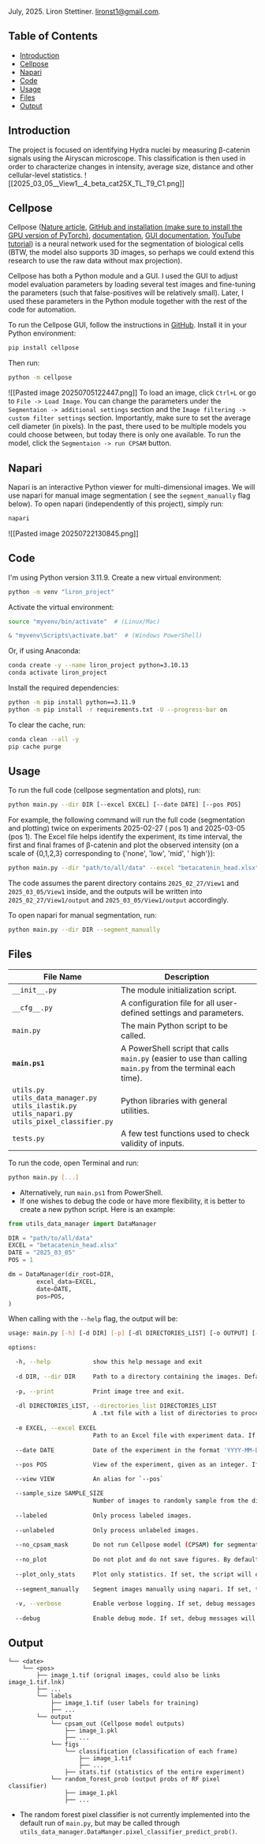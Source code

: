 July, 2025. Liron Stettiner. lironst1@gmail.com.

## Table of Contents

- [Introduction](#Introduction)
- [Cellpose](#Cellpose)
- [Napari](#Napari)
- [Code](#Code)
- [Usage](#Usage)
- [Files](#Files)
- [Output](#Output)

## Introduction

The project is focused on identifying Hydra nuclei by measuring β-catenin signals using the Airyscan microscope. This
classification is then used in order to characterize changes in intensity, average size, distance and other
cellular-level statistics.
![[2025_03_05__View1__4_beta_cat25X_TL_T9_C1.png]]

## Cellpose

Cellpose ([Nature article](https://doi.org/10.1038/s41592-020-01018-x), [GitHub and installation (make sure to install the GPU version of PyTorch)](https://github.com/MouseLand/cellpose), [documentation](https://cellpose.readthedocs.io/en/latest/), [GUI documentation](https://cellpose.readthedocs.io/en/latest/gui.html), [YouTube tutorial](https://www.youtube.com/watch?v=5qANHWoubZU))
is a neural network used for the segmentation of biological cells (BTW, the model also supports 3D images, so perhaps we
could extend this research to use the raw data without max projection).

Cellpose has both a Python module and a GUI. I used the GUI to adjust model evaluation parameters by loading several
test images and fine-tuning the parameters (such that false-positives will be relatively small). Later, I used these
parameters in the Python module together with the rest of the code for automation.

To run the Cellpose GUI, follow the instructions in [GitHub](https://github.com/MouseLand/cellpose). Install it in your
Python environment:

```bash
pip install cellpose
```

Then run:

```bash
python -m cellpose
```

![[Pasted image 20250705122447.png]]
To load an image, click `Ctrl+L` or go to `File -> Load Image`.
You can change the parameters under the `Segmentaion -> additional settings` section and the
`Image filtering -> custom filter settings` section. Importantly, make sure to set the average cell diameter (in
pixels).
In the past, there used to be multiple models you could choose between, but today there is only one available.
To run the model, click the `Segmentaion -> run CPSAM` button.

## Napari

Napari is an interactive Python viewer for multi-dimensional images. We will use napari for manual image segmentation (
see the `segment_manually` flag below).
To open napari (independently of this project), simply run:

```bash
napari
```

![[Pasted image 20250722130845.png]]

## Code

I'm using Python version 3.11.9. Create a new virtual environment:

```bash
python -m venv "liron_project"
```

Activate the virtual environment:

```bash
source "myvenv/bin/activate"  # (Linux/Mac)
```

```powershell
& "myvenv\Scripts\activate.bat"  # (Windows PowerShell)
```

Or, if using Anaconda:

```bash
conda create -y --name liron_project python=3.10.13
conda activate liron_project
```

Install the required dependencies:

```bash
python -m pip install python==3.11.9
python -m pip install -r requirements.txt -U --progress-bar on
```

To clear the cache, run:

```bash
conda clean --all -y
pip cache purge
```

## Usage

To run the full code (cellpose segmentation and plots), run:

```bash
python main.py --dir DIR [--excel EXCEL] [--date DATE] [--pos POS]
```

For example, the following command will run the full code (segmentation and plotting) twice on experiments 2025-02-27 (
pos 1) and 2025-03-05 (pos 1). The Excel file helps identify the experiment, its time interval, the first and final
frames of β-catenin and plot the observed intensity (on a scale of {0,1,2,3} corresponding to {'none', 'low', 'mid', '
high'}):

```bash
python main.py --dir "path/to/all/data" --excel "betacatenin_head.xlsx" --date "2025-02-27,2025-03-05" --pos "1,1"
```

The code assumes the parent directory contains `2025_02_27/View1` and `2025_03_05/View1` inside, and the outputs will be
written into `2025_02_27/View1/output` and `2025_03_05/View1/output` accordingly.

To open napari for manual segmentation, run:

```bash
python main.py --dir DIR --segment_manually
```

## Files

| File Name                                                                                                       | Description                                                                                                  |
|-----------------------------------------------------------------------------------------------------------------|--------------------------------------------------------------------------------------------------------------|
| `__init__.py`                                                                                                   | The module initialization script.                                                                            |
| `__cfg__.py`                                                                                                    | A configuration file for all user-defined settings and parameters.                                           |
| `main.py`                                                                                                       | The main Python script to be called.                                                                         |
| **`main.ps1`**                                                                                                  | A PowerShell script that calls `main.py` (easier to use than calling `main.py` from the terminal each time). |
| `utils.py`<br>`utils_data_manager.py`<br>`utils_ilastik.py`<br>`utils_napari.py`<br>`utils_pixel_classifier.py` | Python libraries with general utilities.                                                                     |
| `tests.py`                                                                                                      | A few test functions used to check validity of inputs.                                                       |
To run the code, open Terminal and run:
```bash
python main.py [...]
```

* Alternatively, run `main.ps1` from PowerShell.
* If one wishes to debug the code or have more flexibility, it is better to create a new python script. Here is an
  example:

```python
from utils_data_manager import DataManager

DIR = "path/to/all/data"
EXCEL = "betacatenin_head.xlsx"
DATE = "2025_03_05"
POS = 1

dm = DataManager(dir_root=DIR,
        excel_data=EXCEL,
        date=DATE,
        pos=POS,
)
```

When calling with the `--help` flag, the output will be:
```bash
usage: main.py [-h] [-d DIR] [-p] [-dl DIRECTORIES_LIST] [-o OUTPUT] [-e EXCEL] [--date DATE] [--pos POS] [--view VIEW] [--sample_size SAMPLE_SIZE] [--labeled] [--unlabeled] [--no_cpsam_mask] [--no_plot] [--plot_only_stats] [--segment_manually] [-v] [--debug]

options:

  -h, --help            show this help message and exit
  
  -d DIR, --dir DIR     Path to a directory containing the images. Default is the current directory. Output will be saved in a subdirectory named 'output'. If output directory already exists, values will be read from it for processing (if they exist).
  
  -p, --print           Print image tree and exit.
  
  -dl DIRECTORIES_LIST, --directories_list DIRECTORIES_LIST
                        A .txt file with a list of directories to process. All frames in each directory will be processed.
                        
  -e EXCEL, --excel EXCEL
                        Path to an Excel file with experiment data. If provided, the script will read the following columns: ['date', 'pos', 'time_after_cut', 'time_interval', 'main_orientation', 'initial_frame_beta_catenin', 'final_frame_beta_catenin', 'beta_catenin_intensity']. If `--date` and `--pos` are provided, the script will only process data in `--dir` based on these values. Otherwise, it will process all data in `--dir` (which should also appear in `--excel`).
                        
  --date DATE           Date of the experiment in the format 'YYYY-MM-DD'. If provided, the script will filter the data in `--excel` based on this date. Multiple dates can be provided as a comma-separated list 'YYYY-MM-DD,YYYY-MM-DD'. Note that this will only work if `--excel` and `--pos` are provided.
  
  --pos POS             View of the experiment, given as an integer. If provided, the script will filter the data in `--excel` based on these positions. Multiple positions can be provided as a comma-separated list '1,2,3'. Note that this will only work if `--excel` and `--date` are provided.

  --view VIEW           An alias for `--pos`

  --sample_size SAMPLE_SIZE
                        Number of images to randomly sample from the directory.If given in the range (0, 1], it is interpreted as a fraction (True is the same as 1, i.e., use all data in random order. False will use all data in the order discovered by os.path.walk). If None, all images are used.
                        
  --labeled             Only process labeled images.
  
  --unlabeled           Only process unlabeled images.
  
  --no_cpsam_mask       Do not run Cellpose model (CPSAM) for segmentation. By default, the script will run CPSAM for segmentation. If set, the script will skip CPSAM segmentation and use existing masks (if available).
  
  --no_plot             Do not plot and do not save figures. By default, the script will generate plots and save them in the output directory.If set, no plots will be generated.
  
  --plot_only_stats     Plot only statistics. If set, the script will only generate statistics plot, without frame-by-frame plots.
  
  --segment_manually    Segment images manually using napari. If set, the script will open a napari viewer for manual segmentation.
  
  -v, --verbose         Enable verbose logging. If set, debug messages will be printed to the logger and console.
  
  --debug               Enable debug mode. If set, debug messages will be printed to the logger and console, and seed will be set to a fixed value for reproducibility.
```
## Output

```
└── <date>
    └── <pos>
		├── image_1.tif (orignal images, could also be links image_1.tif.lnk)
		├── ...
		└── labels
			├── image_1.tif (user labels for training)
		    ├── ...
		└── output
			└── cpsam_out (Cellpose model outputs)
				├── image_1.pkl
			    ├── ...
			└── figs
				└── classification (classification of each frame)
				    ├── image_1.tif
				    ├── ...
				├── stats.tif (statistics of the entire experiment)
			└── random_forest_prob (output probs of RF pixel classifier)
			    ├── image_1.pkl
			    ├── ...
```
* The random forest pixel classifier is not currently implemented into the default run of `main.py`, but may be called through `utils_data_manager.DataManger.pixel_classifier_predict_prob()`.